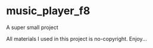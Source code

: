 # music_player_f8
A super small project

All materials I used in this project is no-copyright.
Enjoy...

